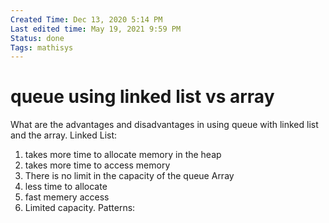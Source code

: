 ```yaml
---
Created Time: Dec 13, 2020 5:14 PM
Last edited time: May 19, 2021 9:59 PM
Status: done
Tags: mathisys
---
```


# queue using linked list vs array

What are the advantages and disadvantages in using queue with linked list and the array. 
Linked List:
1. takes more time to allocate memory in the heap
2. takes more time to access memory 
3. There is no limit in the capacity of the queue
Array
1. less time to allocate
2. fast memery access
3. Limited capacity.
Patterns: 